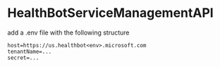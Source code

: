 # HealthBotServiceManagementAPI


add a .env file with the following structure

```.dotenv
host=https://us.healthbot<env>.microsoft.com
tenantName=...
secret=...
```
